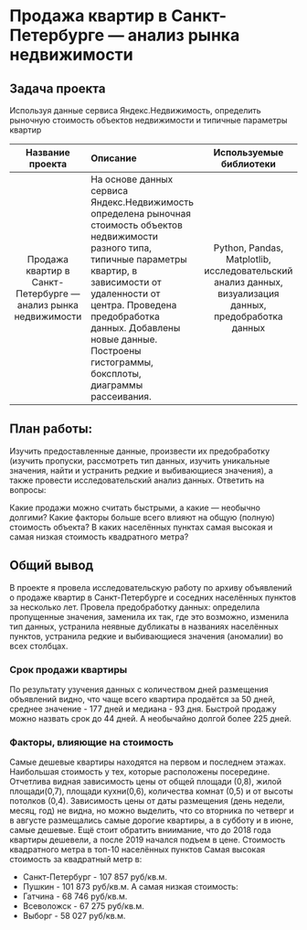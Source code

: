 # Продажа квартир в Санкт-Петербурге — анализ рынка недвижимости

## Задача проекта

Используя данные сервиса Яндекс.Недвижимость, определить рыночную стоимость объектов недвижимости и типичные параметры квартир


| Название проекта | Описание | Используемые библиотеки |
| :--------------------: | :--------------------- |:---------------------------:|
| Продажа квартир в Санкт-Петербурге — анализ рынка недвижимости| На основе данных сервиса Яндекс.Недвижимость определена рыночная стоимость объектов недвижимости разного типа, типичные параметры квартир, в зависимости от удаленности от центра. Проведена предобработка данных. Добавлены новые данные. Построены гистограммы, боксплоты, диаграммы рассеивания.| Python, Pandas, Matplotlib, исследовательский анализ данных, визуализация данных, предобработка данных|

## План работы:

Изучить предоставленные данные, произвести их предобработку (изучить пропуски, рассмотреть тип данных, изучить уникальные значения, найти и устранить редкие и выбивающиеся значения), а также провести исследовательский анализ данных. Ответить на вопросы:

Какие продажи можно считать быстрыми, а какие — необычно долгими?
Какие факторы больше всего влияют на общую (полную) стоимость объекта?
В каких населённых пунктах самая высокая и самая низкая стоимость квадратного метра?

## Общий вывод
В проекте я провела исследовательскую работу по архиву объявлений о продаже квартир в Санкт-Петербурге и соседних населённых пунктов за несколько лет. Провела предобработку данных: определила пропущенные значения, заменила их так, где это возможно, изменила тип данных, устранила неявные дубликаты в названиях населённых пунктов, устранила редкие и выбивающиеся значения (аномалии) во всех столбцах.

### Срок продажи квартиры

По результату узучения данных с количеством дней размещения объявлений видно, что чаще всего квартира продаётся за 50 дней, среднее значение - 177 дней и медиана - 93 дня. Быстрой продажу можно назвать срок до 44 дней. А необычайно долгой более 225 дней.

### Факторы, влияющие на стоимость

Самые дешевые квартиры находятся на первом и последнем этажах. Наибольшая стоимость у тех, которые расположены посередине.
Отчетлива видная зависимость цены от общей площади (0,8), жилой площади(0,7), площади кухни(0,6), количества комнат (0,5) и от высоты потолков (0,4).
Зависимость цены от даты размещения (день недели, месяц, год) не видна, но можно выделить, что со вторника по четверг и в августе размещались самые дорогие квартиры, а в субботу и в июне, самые дешевые. Ещё стоит обратить вниимание, что до 2018 года квартиры дешевели, а после 2019 начался подъем в цене.
Стоимость квадратного метра в топ-10 населённых пунктов Самая высокая стоимость за квадратный метр в:

- Санкт-Петербург - 107 857 руб/кв.м.
- Пушкин - 101 873 руб/кв.м. А самая низкая стоимость:
- Гатчина - 68 746 руб/кв.м.
- Всеволожск - 67 275 руб/кв.м.
- Выборг - 58 027 руб/кв.м.
